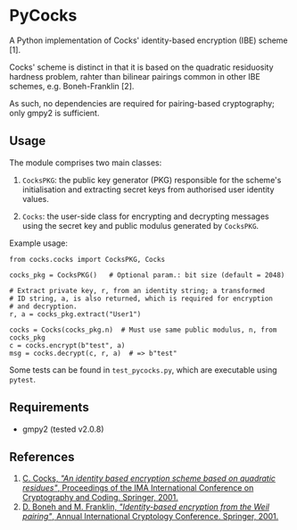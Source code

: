 # PyCocks

A Python implementation of Cocks' identity-based encryption (IBE) scheme [1].

Cocks' scheme is distinct in that it is based on the quadratic residuosity hardness problem, rahter than bilinear pairings common in other IBE schemes, e.g. Boneh-Franklin [2]. 

As such, no dependencies are required for pairing-based cryptography; only gmpy2 is sufficient.

## Usage

The module comprises two main classes:

1. ```CocksPKG```: the public key generator (PKG) responsible for the scheme's initialisation and extracting secret keys from authorised user identity values.

2. ```Cocks```: the user-side class for encrypting and decrypting messages using the secret key and public modulus generated by ```CocksPKG```.

Example usage:
```
from cocks.cocks import CocksPKG, Cocks

cocks_pkg = CocksPKG()   # Optional param.: bit size (default = 2048)

# Extract private key, r, from an identity string; a transformed
# ID string, a, is also returned, which is required for encryption
# and decryption.
r, a = cocks_pkg.extract("User1")

cocks = Cocks(cocks_pkg.n)  # Must use same public modulus, n, from cocks_pkg
c = cocks.encrypt(b"test", a)
msg = cocks.decrypt(c, r, a)  # => b"test"
```

Some tests can be found in ```test_pycocks.py```, which are executable using ```pytest```.

## Requirements

- gmpy2 (tested v2.0.8)

## References

1. [C. Cocks, *"An identity based encryption scheme based on quadratic residues"*, Proceedings of the IMA International Conference on Cryptography and Coding. Springer, 2001.](https://link.springer.com/chapter/10.1007/3-540-45325-3_32)
2. [D. Boneh and M. Franklin, *"Identity-based encryption from the Weil pairing"*, Annual International Cryptology Conference. Springer, 2001.](https://search.proquest.com/docview/918831320?pq-origsite=gscholar)
